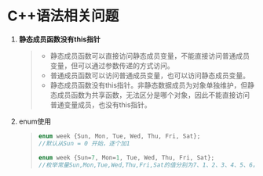 C++语法相关问题
===

1. **静态成员函数没有this指针**

   > - 静态成员函数可以直接访问静态成员变量，不能直接访问普通成员变量，但可以通过参数传递的方式访问。
   > - 普通成员函数可以访问普通成员变量，也可以访问静态成员变量。
   > - 静态成员函数没有this指针。非静态数据成员为对象单独维护，但静态成员函数为共享函数，无法区分是哪个对象，因此不能直接访问普通变量成员，也没有this指针。

2. enum使用
   > ```cpp
   > enum week {Sun, Mon, Tue, Wed, Thu, Fri, Sat};
   > //默认从Sun = 0 开始，逐个加1
   > 
   > enum week {Sun=7, Mon=1, Tue, Wed, Thu, Fri, Sat};
   > //枚举常量Sun,Mon,Tue,Wed,Thu,Fri,Sat的值分别为7、1、2、3、4、5、6。
   > ```
